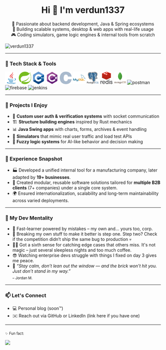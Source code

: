 <h1 align="center">Hi 👋 I'm verdun1337</h1>

<p align="center">
🎯 Passionate about backend development, Java & Spring ecosystems<br/>
🧠 Building scalable systems, desktop & web apps with real-life usage<br/>
🎮 Coding simulators, game logic engines & internal tools from scratch
</p>

<p align="left">
<img src="https://komarev.com/ghpvc/?username=verdun1337&label=Profile%20views&color=0e75b6&style=flat" alt="verdun1337" />
</p>

---

### 🚀 Tech Stack & Tools

<p align="left">
  <!-- Languages -->
  <img src="https://raw.githubusercontent.com/devicons/devicon/master/icons/java/java-original.svg" alt="java" width="40" height="40"/>
  <img src="https://raw.githubusercontent.com/devicons/devicon/master/icons/spring/spring-original.svg" alt="spring" width="40" height="40"/>
  <img src="https://raw.githubusercontent.com/devicons/devicon/master/icons/cplusplus/cplusplus-original.svg" alt="cplusplus" width="40" height="40"/>
  <img src="https://raw.githubusercontent.com/devicons/devicon/master/icons/csharp/csharp-original.svg" alt="csharp" width="40" height="40"/>
  <img src="https://raw.githubusercontent.com/devicons/devicon/master/icons/c/c-original.svg" alt="c" width="40" height="40"/>
  
  <!-- Databases -->
  <img src="https://raw.githubusercontent.com/devicons/devicon/master/icons/mysql/mysql-original-wordmark.svg" alt="mysql" width="40" height="40"/>
  <img src="https://raw.githubusercontent.com/devicons/devicon/master/icons/postgresql/postgresql-original-wordmark.svg" alt="postgresql" width="40" height="40"/>
  <img src="https://raw.githubusercontent.com/devicons/devicon/master/icons/redis/redis-original-wordmark.svg" alt="redis" width="40" height="40"/>
  <img src="https://raw.githubusercontent.com/devicons/devicon/master/icons/mongodb/mongodb-original-wordmark.svg" alt="mongodb" width="40" height="40"/>

  <!-- Tools -->
  <img src="https://www.vectorlogo.zone/logos/getpostman/getpostman-icon.svg" alt="postman" width="40" height="40"/>
  <img src="https://www.vectorlogo.zone/logos/firebase/firebase-icon.svg" alt="firebase" width="40" height="40"/>
  <img src="https://www.vectorlogo.zone/logos/jenkins/jenkins-icon.svg" alt="jenkins" width="40" height="40"/>
</p>

---

### 🧩 Projects I Enjoy

- 🔐 **Custom user auth & verification systems** with socket communication
- 🏗️ **Structure building engines** inspired by Rust mechanics
- 📊 **Java Swing apps** with charts, forms, archives & event handling
- 🔄 **Simulators** that mimic real user traffic and load test APIs
- 🧠 **Fuzzy logic systems** for AI-like behavior and decision making

---

### 💼 Experience Snapshot

- 🏭 Developed a unified internal tool for a manufacturing company, later adapted by **19+ businesses**.
- 🔁 Created modular, reusable software solutions tailored for **multiple B2B clients** (7+ companies) under a single core system.
- 🌍 Ensured internationalization, scalability and long-term maintainability across varied deployments.

---

### 💭 My Dev Mentality

- 🧠 Fast-learner powered by mistakes – my own and... yours too, corp.
- 🧪 Breaking my own stuff to make it better is step one. Step two? Check if the competition didn’t ship the same bug to production 💀
- 🕵️‍♀️ Got a sixth sense for catching edge cases that others miss. It's not magic – just several sleepless nights and too much coffee.
- 😎 Watching enterprise devs struggle with things I fixed on day 3 gives me peace.
- 🧱 *“Stay calm, don’t lean out the window — and the brick won’t hit you. Just don’t stand in my way.”*  
  <sub>– Jordan M.</sub>
---

### 📫 Let's Connect

- 💻 Personal blog (soon™)
- ✉️ Reach out via GitHub or LinkedIn (link here if you have one)

---

<sub>✨ Fun fact:</sub> <br/>
<p align="left">
  <img src="https://media3.giphy.com/media/aUovxH8Vf9qDu/giphy.gif" width="300"/>
</p>
